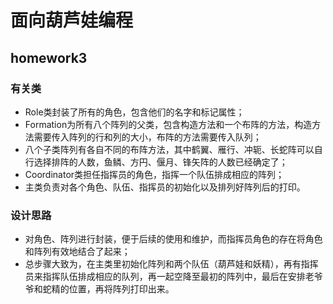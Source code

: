 # 面向葫芦娃编程
## homework3
### 有关类
- Role类封装了所有的角色，包含他们的名字和标记属性；
- Formation为所有八个阵列的父类，包含构造方法和一个布阵的方法，构造方法需要传入阵列的行和列的大小，布阵的方法需要传入队列；
- 八个子类阵列有各自不同的布阵方法，其中鹤翼、雁行、冲轭、长蛇阵可以自行选择排阵的人数，鱼鳞、方円、偃月、锋矢阵的人数已经确定了；
- Coordinator类担任指挥员的角色，指挥一个队伍排成相应的阵列；
- 主类负责对各个角色、队伍、指挥员的初始化以及排列好阵列后的打印。

### 设计思路
- 对角色、阵列进行封装，便于后续的使用和维护，而指挥员角色的存在将角色和阵列有效地结合了起来；
- 总步骤大致为，在主类里初始化阵列和两个队伍（葫芦娃和妖精），再有指挥员来指挥队伍排成相应的队列，再一起空降至最初的阵列中，最后在安排老爷爷和蛇精的位置，再将阵列打印出来。